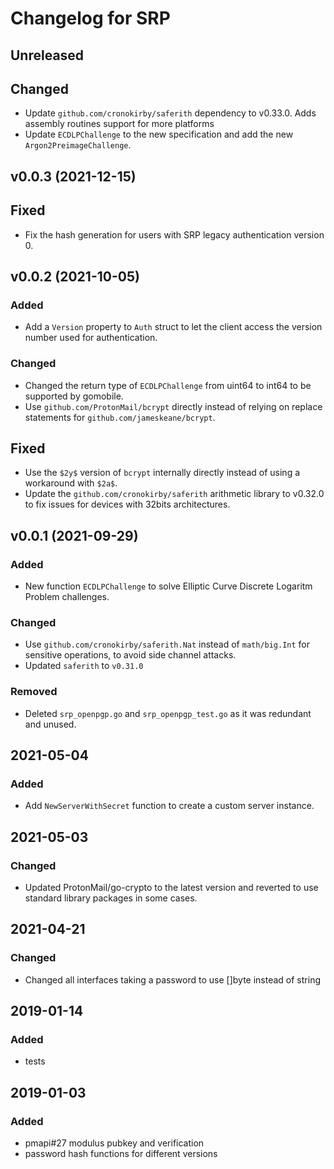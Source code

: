 # Changelog for SRP

## Unreleased

## Changed
* Update `github.com/cronokirby/saferith` dependency to v0.33.0. Adds assembly routines support for more platforms
* Update `ECDLPChallenge` to the new specification and add the new `Argon2PreimageChallenge`.

## v0.0.3 (2021-12-15)

## Fixed
* Fix the hash generation for users with SRP legacy authentication version 0.

## v0.0.2 (2021-10-05)

### Added
* Add a `Version` property to `Auth` struct to let the client access the version number used
for authentication.

### Changed
* Changed the return type of `ECDLPChallenge` from uint64 to int64 to be supported
by gomobile.
* Use `github.com/ProtonMail/bcrypt` directly instead of relying on replace statements for 
`github.com/jameskeane/bcrypt`.

## Fixed
* Use the `$2y$` version of `bcrypt` internally directly instead of using a workaround
with `$2a$`.
* Update the `github.com/cronokirby/saferith` arithmetic library to v0.32.0 to fix
issues for devices with 32bits architectures.

## v0.0.1 (2021-09-29)

### Added
* New function `ECDLPChallenge` to solve Elliptic Curve Discrete Logaritm Problem challenges.

### Changed
* Use `github.com/cronokirby/saferith.Nat` instead of `math/big.Int` for sensitive operations, to avoid side channel attacks.
* Updated `saferith` to `v0.31.0`
### Removed 
* Deleted `srp_openpgp.go` and `srp_openpgp_test.go` as it was redundant and unused. 

## 2021-05-04
### Added
* Add `NewServerWithSecret` function to create a custom server instance.

## 2021-05-03
### Changed 
* Updated ProtonMail/go-crypto to the latest version and reverted to use standard library packages in some cases.

## 2021-04-21
### Changed
* Changed all interfaces taking a password to use []byte instead of string

## 2019-01-14

### Added
* tests

## 2019-01-03

### Added
* pmapi#27 modulus pubkey and verification
* password hash functions for different versions
